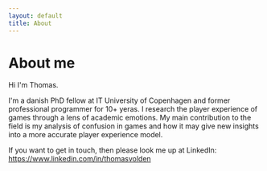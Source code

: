 ```yaml
---
layout: default
title: About
---
```

# About me

Hi I'm Thomas. 

I'm a danish PhD fellow at IT University of Copenhagen and former professional programmer for 10+ yeras.
I research the player experience of games through a lens of academic emotions.
My main contribution to the field is my analysis of confusion in games and how it may give new insights into a more accurate player experience model.

If you want to get in touch, then please look me up at LinkedIn:
https://www.linkedin.com/in/thomasvolden
